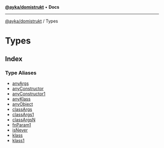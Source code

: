 [**@ayka/domistrukt**](../../README.md) • **Docs**

***

[@ayka/domistrukt](../../globals.md) / Types

# Types

## Index

### Type Aliases

- [anyArgs](type-aliases/anyArgs.md)
- [anyConstructor](type-aliases/anyConstructor.md)
- [anyConstructor1](type-aliases/anyConstructor1.md)
- [anyKlass](type-aliases/anyKlass.md)
- [anyObject](type-aliases/anyObject.md)
- [classArgs](type-aliases/classArgs.md)
- [classArgs1](type-aliases/classArgs1.md)
- [classArgsN](type-aliases/classArgsN.md)
- [fnParam1](type-aliases/fnParam1.md)
- [isNever](type-aliases/isNever.md)
- [klass](type-aliases/klass.md)
- [klass1](type-aliases/klass1.md)
